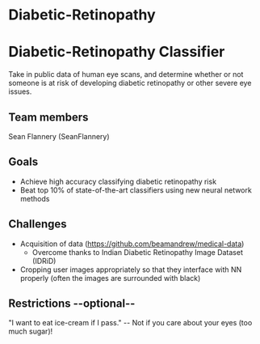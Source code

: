 # Diabetic-Retinopathy

# Diabetic-Retinopathy Classifier
Take in public data of human eye scans, and determine whether or not
someone is at risk of developing diabetic retinopathy or other severe
eye issues.
## Team members
Sean Flannery (SeanFlannery)
## Goals
- Achieve high accuracy classifying diabetic retinopathy risk
- Beat top 10% of state-of-the-art classifiers using new neural network methods
## Challenges
- Acquisition of data (https://github.com/beamandrew/medical-data)
  - Overcome thanks to Indian Diabetic Retinopathy Image Dataset (IDRiD)
- Cropping user images appropriately so that they interface with NN properly (often the images are surrounded with black)
## Restrictions --optional--
"I want to eat ice-cream if I pass." -- Not if you care about your eyes (too much sugar)!


